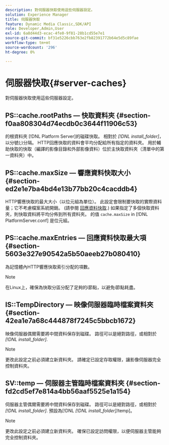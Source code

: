```yaml
---
description: 對伺服器快取使用這些伺服器設定。
solution: Experience Manager
title: 伺服器快取
feature: Dynamic Media Classic,SDK/API
role: Developer,Admin,User
exl-id: 6a8d44d3-ecac-4fe0-9f81-28b1cd55e7e1
source-git-commit: bf31e5226cbb763e2fb82391772b64e5d5c89fae
workflow-type: tm+mt
source-wordcount: '296'
ht-degree: 0%

---
```


# 伺服器快取{#server-caches}

對伺服器快取使用這些伺服器設定。

## PS::cache.rootPaths — 快取資料夾 {#section-f0aa808304d74ecdb0c3644f11906c53}

的根資料夾 [!DNL Platform Server]的磁碟快取。 相對於 *[!DNL install_folder]*，以分號(;)分隔。 HTTP回應快取的資料會平均分配給所有指定的資料夾。 用於輔助快取的快取（編譯的影像目錄和外部影像資料）位於主快取資料夾（清單中的第一資料夾）中。

## PS::cache.maxSize — 響應資料快取大小 {#section-ed2e1e7ba4bd4e13b77bb20c4cacddb4}

HTTP響應快取的最大大小（以位元組為單位）。 此設定會限制要快取的實際資料量；它不考慮檔案系統開銷。 (請參閱 [回應資料快取](../../../../is-api/image-serving-api-ref/c-configuration-and-administration/c-data-caches/c-response-data-cache.md#concept-81ea996c242441f2a69f7e9d9b3a29ca).) 如果指定了多個快取資料夾，則快取資料將平均分佈到所有資料夾。 的值 `cache.maxSize` in [!DNL PlatformServer.conf] 是位元組。

## PS::cache.maxEntries — 回應資料快取最大項 {#section-5603e327e90542a5b50aeeb27b080410}

為記憶體內HTTP響應快取索引分配的項數。

>[!NOTE]
>
>在Linux上，確保為快取分區分配了足夠的i節點，以避免i節點耗盡。

## IS::TempDirectory — 映像伺服器臨時檔案資料夾 {#section-42ea1e7a68c444878f7245c5bbcb1672}

映像伺服器偶爾需要將中間資料保存到磁碟。 路徑可以是絕對路徑，或相對於 *[!DNL install_folder]*.

>[!NOTE]
>
>更改此設定之前必須建立新資料夾。 請確定已設定存取權限，讓影像伺服器完全控制資料夾。

## SV::temp — 伺服器主管臨時檔案資料夾 {#section-fd2cd5ef7e814a4bb56aaf5525e1a154}

伺服器主管偶爾需要將中間資料保存到磁碟。 路徑可以是絕對路徑，或相對於 *[!DNL install_folder]*. 預設為[!DNL  *[!DNL install_folder]*/temp]。

>[!NOTE]
>
>更改此設定之前必須建立新資料夾。 確保已設定訪問權限，以便伺服器主管能夠完全控制資料夾。

